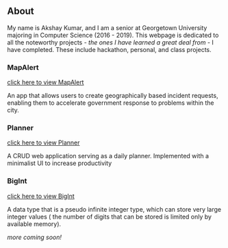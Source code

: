 ## About

My name is Akshay Kumar, and I am a senior at Georgetown University majoring in Computer Science (2016 - 2019). This webpage is dedicated to all the noteworthy projects - *the ones I have learned a great deal from* - I have completed. These include hackathon, personal, and class projects.

### MapAlert
[click here to view MapAlert](https://github.com/AKumar-dev/MapAlert)

An app that allows users to create geographically based incident requests, enabling them to accelerate government response to problems within the city.


### Planner
[click here to view Planner](https://github.com/AKumar-dev/Planner)

A CRUD web application serving as a daily planner. Implemented with a minimalist UI to increase productivity


### BigInt
[click here to view BigInt](https://github.com/AKumar-dev/BigInt)

A data type that is a pseudo infinite integer type, which can store very large integer values ( the number of digits that can be stored is limited only by available memory).




*more coming soon!*
